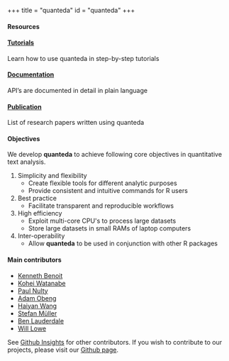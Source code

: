 +++
title = "quanteda"
id = "quanteda"
+++

#### Resources

<div class="row">
  <div class="span4">
    <div class="well">
      <div class="centered e_bounce">
        <i class="icon-bg-light icon-circled fa fa-graduation-cap icon-3x active"></i>
        <a href="http://tutorials.quanteda.io/">
        <h4>Tutorials</h4>
        </a>
        <p>Learn how to use quanteda in step-by-step tutorials</p>
      </div>
    </div>
  </div>
  <div class="span4">
    <div class="well">
      <div class="centered e_bounce">
        <i class="icon-bg-light icon-circled fa fa-book icon-3x active"></i>
        <a href="http://docs.quanteda.io/">
        <h4>Documentation</h4>
        </a>
        <p>API’s are documented in detail in plain language</p>
      </div>
    </div>
  </div>
  <div class="span4">
    <div class="well">
      <div class="centered e_bounce">
        <i class="icon-bg-light icon-circled fa fa-file-alt icon-3x active"></i>
        <a href="https://scholar.google.com/scholar?oi=bibs&hl=en&cites=4124149528480169545,5426967797859565261,10275772072778885251,5689866426931637102&as_sdt=5">
        <h4>Publication</h4>
        </a>
        <p>List of research papers written using quanteda</p>
      </div>
    </div>
  </div>
</div>

#### Objectives

We develop **quanteda** to achieve following core objectives in quantitative text analysis. 

1. Simplicity and flexibility
    * Create flexible tools for different analytic purposes
    * Provide consistent and intuitive commands for R users
2. Best practice
    * Facilitate transparent and reproducible workflows
3. High efficiency
    * Exploit multi-core CPU's to process large datasets
    * Store large datasets in small RAMs of laptop computers  
4. Inter-operability 
    * Allow **quanteda** to be used in conjunction with other R packages

#### Main contributors

* [Kenneth Benoit](https://github.com/kbenoit)
* [Kohei Watanabe](https://github.com/koheiw)
* [Paul Nulty](https://github.com/pnulty) 
* [Adam Obeng](https://github.com/adamobeng) 
* [Haiyan Wang](https://github.com/HaiyanLW)
* [Stefan Müller](https://github.com/stefan-mueller)
* [Ben Lauderdale](https://github.com/lauderdale)
* [Will Lowe](https://github.com/conjugateprior)

See [Github Insights](https://github.com/quanteda/quanteda/graphs/contributors) for other contributors. If you wish to contribute to our projects, please visit our [Github page](https://github.com/quanteda/quanteda/wiki).
